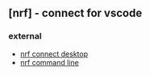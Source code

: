 ## [nrf] - connect for vscode



### external

* [nrf connect desktop](https://www.nordicsemi.com/Products/Development-tools/nRF-Connect-for-desktop/Download#infotabs)
* [nrf command line](https://www.nordicsemi.com/Products/Development-tools/nRF-Command-Line-Tools/Download)
